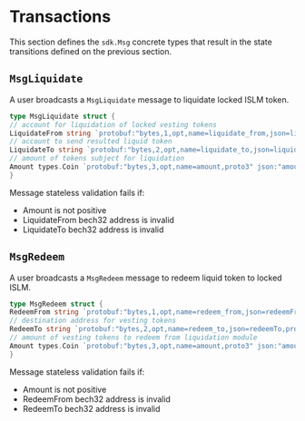 <!--
order: 4
-->

# Transactions

This section defines the `sdk.Msg` concrete types that result in the state transitions defined on the previous section.

## `MsgLiquidate`

A user broadcasts a `MsgLiquidate` message to liquidate locked ISLM token.

```go
type MsgLiquidate struct {
// account for liquidation of locked vesting tokens
LiquidateFrom string `protobuf:"bytes,1,opt,name=liquidate_from,json=liquidateFrom,proto3" json:"liquidate_from,omitempty"`
// account to send resulted liquid token
LiquidateTo string `protobuf:"bytes,2,opt,name=liquidate_to,json=liquidateTo,proto3" json:"liquidate_to,omitempty"`
// amount of tokens subject for liquidation
Amount types.Coin `protobuf:"bytes,3,opt,name=amount,proto3" json:"amount"`
}
```

Message stateless validation fails if:

- Amount is not positive
- LiquidateFrom bech32 address is invalid
- LiquidateTo bech32 address is invalid

## `MsgRedeem`

A user broadcasts a `MsgRedeem` message to redeem liquid token to locked ISLM.

```go
type MsgRedeem struct {
RedeemFrom string `protobuf:"bytes,1,opt,name=redeem_from,json=redeemFrom,proto3" json:"redeem_from,omitempty"`
// destination address for vesting tokens
RedeemTo string `protobuf:"bytes,2,opt,name=redeem_to,json=redeemTo,proto3" json:"redeem_to,omitempty"`
// amount of vesting tokens to redeem from liquidation module
Amount types.Coin `protobuf:"bytes,3,opt,name=amount,proto3" json:"amount"`
}
```

Message stateless validation fails if:

- Amount is not positive
- RedeemFrom bech32 address is invalid
- RedeemTo bech32 address is invalid
